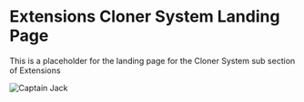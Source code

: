 # Extensions Cloner System Landing Page
This is a placeholder for the landing page for the Cloner System sub section of Extensions

![Captain Jack](https://media1.giphy.com/media/dH4eBrNQXB8S4/giphy.gif)